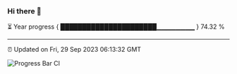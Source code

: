 ### Hi there 👋

⏳ Year progress { ██████████████████████▁▁▁▁▁▁▁▁ } 74.32 %

---

⏰ Updated on Fri, 29 Sep 2023 06:13:32 GMT

![Progress Bar CI](https://github.com/liununu/liununu/workflows/Progress%20Bar%20CI/badge.svg)
